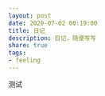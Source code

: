 ```yaml
---
layout: post
date: 2020-07-02 00:19:00
title: 日记
description: 日记，随便写写
share: true
tags: 
- feeling
---
```


测试